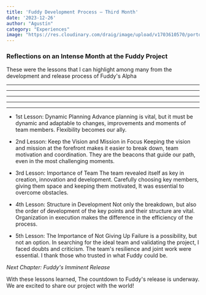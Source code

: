```yaml
---
title: 'Fuddy Development Process – Third Month'
date: '2023-12-26'
author: "Agustín"
category: "Experiences"
image: "https://res.cloudinary.com/draig/image/upload/v1703610570/portolio-personal/blog/pnsou6iallkximqxja0a.jpg"
---
```

### **Reflections on an Intense Month at the Fuddy Project**

These were the lessons that I can highlight among many from the development and release process of Fuddy's Alpha
-------------------------------------------------- ---------------------------
-------------------------------------------------- ---------------------------
-------------------------------------------------- ---------------------------
-------------------------------------------------- ---------------------------
------------------------------------
- 1st Lesson: Dynamic Planning
Advance planning is vital, but it must be dynamic and adaptable to changes, improvements and moments of team members. Flexibility becomes our ally.

- 2nd Lesson: Keep the Vision and Mission in Focus
Keeping the vision and mission at the forefront makes it easier to break down,
team motivation and coordination. They are the beacons that guide our path, even in the most challenging moments.

- 3rd Lesson: Importance of Team
The team revealed itself as key in creation, innovation and development. Carefully choosing key members, giving them space and keeping them motivated,
It was essential to overcome obstacles.

- 4th Lesson: Structure in Development
Not only the breakdown, but also the order of development of the key points and their structure are vital. Organization in execution makes the difference in the efficiency of the process.

- 5th Lesson: The Importance of Not Giving Up
Failure is a possibility,
but not an option. In searching for the ideal team and validating the project, I faced doubts and criticism. The team's resilience and joint work were essential. I thank those who trusted in what Fuddy could be.

*Next Chapter: Fuddy's Imminent Release*

With these lessons learned,
The countdown to Fuddy's release is underway.
We are excited to share our project with the world!